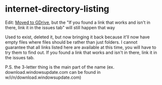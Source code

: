 # internet-directory-listing
Edit: [Moved to GDrive](https://drive.google.com/drive/folders/1P_AX5DNYJYwb5MqYerY7nfsKWPX4reDA), but the "If you found a link that works and isn't in there, link it in the issues tab" will still happen that way

Used to exist, deleted it, but now bringing it back because it'll now have empty files where files should be rather than just folders.
I cannot guarantee that all links listed here are available at this time, you will have to try them to find out.
If you found a link that works and isn't in there, link it in the issues tab.

P.S. the 3-letter thing is the main part of the name (ex. download.windowsupdate.com can be found in w/i/n/download.windowsupdate.com)
